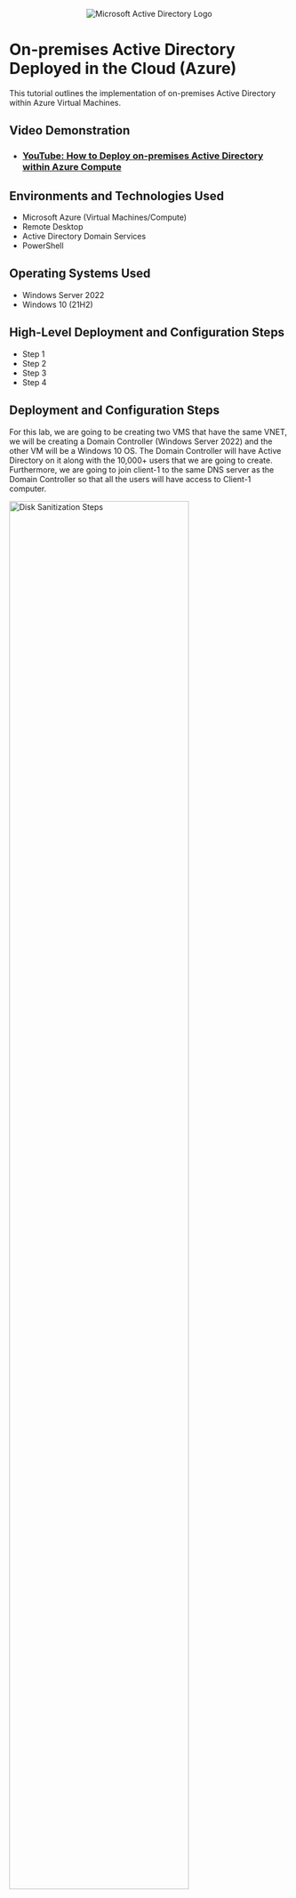 <p align="center">
<img src="https://i.imgur.com/pU5A58S.png" alt="Microsoft Active Directory Logo"/>
</p>

<h1>On-premises Active Directory Deployed in the Cloud (Azure)</h1>
This tutorial outlines the implementation of on-premises Active Directory within Azure Virtual Machines.<br />


<h2>Video Demonstration</h2>

- ### [YouTube: How to Deploy on-premises Active Directory within Azure Compute](https://www.youtube.com)

<h2>Environments and Technologies Used</h2>

- Microsoft Azure (Virtual Machines/Compute)
- Remote Desktop
- Active Directory Domain Services
- PowerShell

<h2>Operating Systems Used </h2>

- Windows Server 2022
- Windows 10 (21H2)

<h2>High-Level Deployment and Configuration Steps</h2>

- Step 1
- Step 2
- Step 3
- Step 4

<h2>Deployment and Configuration Steps</h2>

<p>
For this lab, we are going to be creating two VMS that have the same VNET, we will be creating a Domain Controller (Windows Server 2022) and the other VM will be a Windows 10 OS. The Domain Controller will have Active Directory on it along with the 10,000+ users that we are going to create. Furthermore, we are going to join client-1 to the same DNS server as the Domain Controller so that all the users will have access to Client-1 computer. 
</p>

<p>
<img src="https://i.imgur.com/26DOUjs.png" height="80%" width="80%" alt="Disk Sanitization Steps"/>
</p>
<br />

<p>
<img src="https://i.imgur.com/3dka2IS.png" height="80%" width="80%" alt="Disk Sanitization Steps"/>
</p>
<p>
After creating DC-1, you will need to change the DNS from dynamic to static. This is because whenever we have a server that is offering resources such as Active Directory we don't want DHCP to assign it an IP address. So, after it is changed to static we are going to use Remote Desktop to login into Client-1 and try to ping DC-1. At first the ping isn't going to work and that is when we are going to use Remote Desktop to login into DC-1 and remove the default ICMPv4 firewall that is placed within the server. And, once ICMPv4 is enabled you will see that it pings correctly.
</p>
<br />

<p>
<img src="https://i.imgur.com/DJmEXEB.png" height="80%" width="80%" alt="Disk Sanitization Steps"/>
</p>
<p>
Lorem ipsum dolor sit amet, consectetur adipiscing elit, sed do eiusmod tempor incididunt ut labore et dolore magna aliqua. Ut enim ad minim veniam, quis nostrud exercitation ullamco laboris nisi ut aliquip ex ea commodo consequat. Duis aute irure dolor in reprehenderit in voluptate velit esse cillum dolore eu fugiat nulla pariatur.
</p>
<br />
